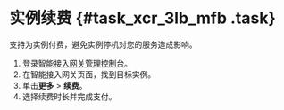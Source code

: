 # 实例续费 {#task_xcr_3lb_mfb .task}

支持为实例付费，避免实例停机对您的服务造成影响。

1.  登录[智能接入网关管理控制台](https://smartag.console.aliyun.com/)。 
2.  在智能接入网关页面，找到目标实例。 
3.  单击**更多** \> **续费**。 
4.  选择续费时长并完成支付。 

